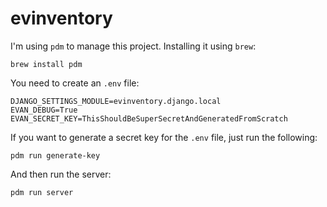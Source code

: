 # evinventory

I'm using `pdm` to manage this project. Installing it using `brew`:

```
brew install pdm
```

You need to create an `.env` file:

```
DJANGO_SETTINGS_MODULE=evinventory.django.local
EVAN_DEBUG=True
EVAN_SECRET_KEY=ThisShouldBeSuperSecretAndGeneratedFromScratch
```

If you want to generate a secret key for the `.env` file, just run the following:

```
pdm run generate-key
```

And then run the server:

```
pdm run server
```